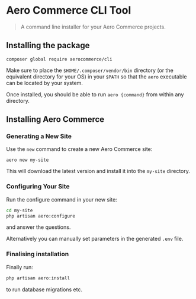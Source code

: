 # Aero Commerce CLI Tool

> A command line installer for your Aero Commerce projects.

## Installing the package

```
composer global require aerocommerce/cli
```

Make sure to place the `$HOME/.composer/vendor/bin` directory (or the equivalent directory for your OS) in your `$PATH` so that the `aero` executable can be located by your system.

Once installed, you should be able to run `aero {command}` from within any directory.


## Installing Aero Commerce

### Generating a New Site

Use the `new` command to create a new Aero Commerce site:

```
aero new my-site
```

This will download the latest version and install it into the `my-site` directory.

### Configuring Your Site

Run the configure command in your new site:

```bash
cd my-site
php artisan aero:configure
```

and answer the questions.

Alternatively you can manually set parameters in the generated `.env` file.

### Finalising installation

Finally run:

```bash
php artisan aero:install
```

to run database migrations etc.
